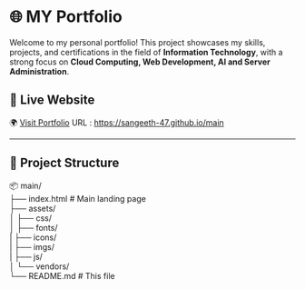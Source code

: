# 🌐 MY Portfolio

Welcome to my personal portfolio! This project showcases my skills, projects, and certifications in the field of **Information Technology**, with a strong focus on **Cloud Computing, Web Development, AI and Server Administration**.

## 🚀 Live Website

🌍 [Visit Portfolio](https://sangeeth-47.github.io/main) URL : https://sangeeth-47.github.io/main

---

## 📁 Project Structure

📦 main/<br>
├── index.html         # Main landing page<br>
├── assets/<br>
│      ├── css/<br>
│      ├── fonts/<br>
|      ├── icons/<br>
|      ├── imgs/<br>
|      ├── js/<br>
│      └── vendors/<br>
└── README.md          # This file
